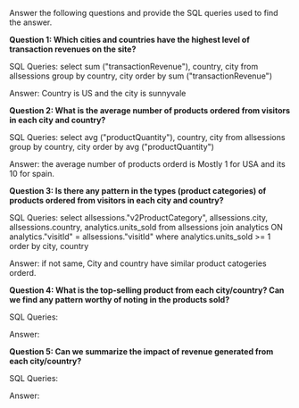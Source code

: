 Answer the following questions and provide the SQL queries used to find the answer.

    
**Question 1: Which cities and countries have the highest level of transaction revenues on the site?**


SQL Queries:
select sum ("transactionRevenue"), country, city from allsessions
group by country, city 
order by sum ("transactionRevenue")


Answer: Country is US and the city is sunnyvale




**Question 2: What is the average number of products ordered from visitors in each city and country?**


SQL Queries:
select avg ("productQuantity"), country, city from allsessions
group by country, city 
order by avg ("productQuantity")



Answer: the average number of products orderd is Mostly 1 for USA and its 10 for spain. 




**Question 3: Is there any pattern in the types (product categories) of products ordered from visitors in each city and country?**


SQL Queries:
select allsessions."v2ProductCategory", 
allsessions.city, allsessions.country, analytics.units_sold from allsessions 
join analytics ON analytics."visitId" = allsessions."visitId"
where analytics.units_sold >= 1
order by city, country


Answer: if not same, City and country have similar product catogeries orderd.  





**Question 4: What is the top-selling product from each city/country? Can we find any pattern worthy of noting in the products sold?**


SQL Queries:



Answer:





**Question 5: Can we summarize the impact of revenue generated from each city/country?**

SQL Queries:



Answer:







